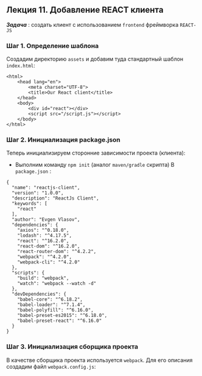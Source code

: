 ## Лекция 11. Добавление REACT клиента
***Задача*** : создать клиент с использованием ```frontend``` фреймворка ```REACT-JS```

### Шаг 1. Определение шаблона
Создадим директорию ```assets``` и добавим туда стандартный шаблон ```index.html```:
```
<html>
    <head lang="en">
        <meta charset="UTF-8">
        <title>Our React client</title>
    </head>
    <body>
        <div id="react"></div>
        <script src="/script.js"></script>
    </body>
</html>
```

### Шаг 2. Инициализация package.json
Теперь инициализируем сторонние зависимости проекта (клиента):
* Выполним команду ```npm init``` (аналог ```maven/gradle``` скрипта)
В ```package.json``` : 
```
{
  "name": "reactjs-client",
  "version": "1.0.0",
  "description": "ReactJs Client",
  "keywords": [
    "react"
  ],
  "author": "Evgen Vlasov",
  "dependencies": {
    "axios": "^0.18.0",
    "lodash": "^4.17.5",
    "react": "^16.2.0",
    "react-dom": "^16.2.0",
    "react-router-dom": "^4.2.2",
    "webpack": "^4.2.0",
    "webpack-cli": "^4.2.0"
  },
  "scripts": {
    "build": "webpack",
    "watch": "webpack --watch -d"
  },
  "devDependencies": {
    "babel-core": "^6.18.2",
    "babel-loader": "^7.1.4",
    "babel-polyfill": "^6.16.0",
    "babel-preset-es2015": "^6.18.0",
    "babel-preset-react": "^6.16.0"
  }
}
```

### Шаг 3. Инициализация сборщика проекта
В качестве сборщика проекта используется ```webpack```. Для его описания создадим файл ```webpack.config.js```:
```

```
